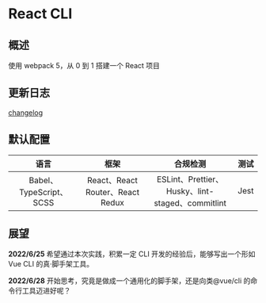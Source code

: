# React CLI

## 概述

使用 webpack 5，从 0 到 1 搭建一个 React 项目

## 更新日志

[changelog](https://github.com/Lorienn/react-cli/blob/master/docs/index.md)

## 默认配置

|          语言           |               框架               |                     合规检测                     | 测试 |
| :---------------------: | :------------------------------: | :----------------------------------------------: | :--: |
| Babel、TypeScript、SCSS | React、React Router、React Redux | ESLint、Prettier、Husky、lint-staged、commitlint | Jest |

## 展望

**2022/6/25** 希望通过本次实践，积累一定 CLI 开发的经验后，能够写出一个形如 Vue CLI 的真·脚手架工具。

**2022/6/28** 开始思考，究竟是做成一个通用化的脚手架，还是向类@vue/cli 的命令行工具迈进好呢？
